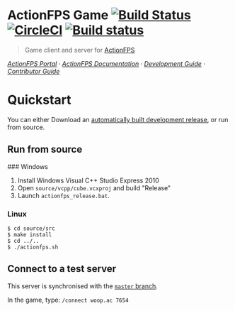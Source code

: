 # ActionFPS Game [![Build Status](https://travis-ci.org/ActionFPS/ActionFPS-Game.svg?branch=master)](https://travis-ci.org/ActionFPS/ActionFPS-Game) [![CircleCI](https://circleci.com/gh/ActionFPS/ActionFPS-Game.svg?style=svg)](https://circleci.com/gh/ActionFPS/ActionFPS-Game) [![Build status](https://ci.appveyor.com/api/projects/status/dx4x857jldgx5d9h/branch/master?svg=true)](https://ci.appveyor.com/project/ScalaWilliam/actionfps-game/branch/master)

> Game client and server for [ActionFPS](https://actionfps.com/)

_[ActionFPS Portal](https://actionfps.com/)
· [ActionFPS Documentation](https://docs.actionfps.com)
· [Development Guide](https://docs.actionfps.com/Portal-Development-Guide.html)
· [Contributor Guide](https://docs.actionfps.com/Contributor-Guide.html)_

# Quickstart

You can either Download an [automatically built development release](https://github.com/ActionFPS/ActionFPS-Game/releases),
or run from source.

## Run from source
### Windows
1. Install Windows Visual C++ Studio Express 2010 
2. Open `source/vcpp/cube.vcxproj` and build "Release"
3. Launch `actionfps_release.bat`.
### Linux
```
$ cd source/src
$ make install
$ cd ../..
$ ./actionfps.sh
```
## Connect to a test server
This server is synchronised with the [`master` branch](https://help.github.com/articles/github-glossary/#branch).

In the game, type: `/connect woop.ac 7654`
